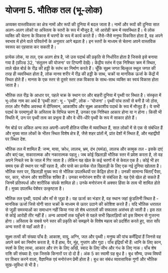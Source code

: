 # योजना 5. भौतिक तल (भू-लोक)

अव्यक्त वास्तविकता का क्षेत्र नामों और रूपों की दुनिया में बदल जाता है। नामों और रूपों की दुनिया सात अलग-अलग लोकों या अस्तित्व के स्तरों के रूप में मौजूद है, जो आरोही क्रम में व्यवस्थित हैं। ये लोक व्यक्ति की चेतना के विकास में चरणों के रूप में कार्य करते हैं। जैसे-जैसे मनुष्य विकसित होता है, वह अपने स्वभाव में होने वाले परिवर्तनों के अनुसार आगे बढ़ता है। इन स्तरों के माध्यम से चेतना अपने वास्तविक स्वरूप का एहसास कर सकती है।

प्रत्येक लोक, या तल, एक अलग क्षेत्र है, जो उस पदार्थ की प्रकृति से निर्धारित होता है जिससे इसे बनाया गया है (फ़ील्ड 32, 'संतुलन की योजना' पर टिप्पणी देखें)। केंद्रीय स्तंभ में एक निश्चित क्रम में स्थित, ताले खेल बोर्ड के रीढ़ की हड्डी के स्तंभ का निर्माण करते हैं। चूँकि सूक्ष्म जगत बिल्कुल स्थूल जगत की तरह ही व्यवस्थित होता है, लोक मानव शरीर में रीढ़ की हड्डी के साथ, चक्रों या मानसिक ऊर्जा के केंद्रों में स्थित होते हैं। मानस के एक स्तर से दूसरे स्तर तक विकास के साथ-साथ व्यक्ति का स्वयं विकास होता जाता है।

भौतिक तल रीढ़ के आधार पर, पहले चक्र के स्थान पर और बाहरी दुनिया में पृथ्वी पर स्थित है। संस्कृत में भू-लोक नाम का अर्थ है 'पृथ्वी तल': भू - 'पृथ्वी', लोक - 'योजना'। पृथ्वी पांच तत्वों से बनी है जो ठोस, तरल और गैसीय अवस्था में दीप्तिमान, आकाशीय और सूक्ष्म आकाशीय पदार्थ के रूप में मौजूद हैं। ये सभी पदार्थ के परमाणुओं के अस्तित्व के विभिन्न चरण हैं, उनका एक निश्चित आकार होना या न होना। किसी भी स्थिति में, उन पर पृथ्वी तत्व का प्रभुत्व है और वे धीरे-धीरे पृथ्वी के रूप में साकार होते हैं।

गेम बोर्ड पर अंकित अन्य तल अपनी-अपनी क्षैतिज पंक्ति में व्यवस्थित हैं, सात लोकों में से एक से संबंधित हैं और मुख्य सात लोकों के भीतर स्थित विशेष क्षेत्र हैं, जैसे शहर प्रांतों में, प्रांत देशों में स्थित हैं, और महाद्वीपों पर स्थित देश.

भौतिक तल में शामिल हैं: जन्म, माया, क्रोध, लालच, भ्रम, दंभ (घमंड), लालच और कामुक तल - इसके दाएं और बाएं पक्ष, सकारात्मक और नकारात्मक पहलू। जब कोई खिलाड़ी भौतिक स्तर में प्रवेश करता है, तो वह अपने निचले स्व के जाल में गिर जाता है। लेकिन यह खेल के कई चरणों में से केवल एक है। कोई भी हर समय एक ही स्थान पर नहीं रहता है, और पासे का प्रत्येक रोल खिलाड़ी के लिए एक नई दुनिया खोलता है। भौतिक स्तर पर, खिलाड़ी मुख्य रूप से भौतिक उपलब्धियों पर केंद्रित होता है। उनकी सामान्य चिंताएँ पैसा, घर, कार, भोजन और शारीरिक शक्ति हैं। उनका मनोरंजन शरीर से संबंधित है: यह ऐसे खेल हो सकते हैं जिनमें प्रतिस्पर्धा और शारीरिक संपर्क शामिल हो। उनके मनोरंजन में अक्सर हिंसा के तत्व भी शामिल होते हैं। मुख्य उपलब्धि पेशेवर उत्कृष्टता है।

भौतिक तल पृथ्वी, पदार्थ और माँ से जुड़ा है। यह ऊर्जा का भंडार है, वह स्थान जहां कुंडलिनी स्थित है - मानसिक ऊर्जा जिसे योगी सात चक्रों के माध्यम से ऊपर उठाने की कोशिश करते हैं। यदि भौतिक धरातल से जुड़ी समस्याओं का समाधान नहीं किया गया तो शेष धरातलों की सफलता असंभव हो जाती है। इस तल से कोई आरोही तीर नहीं हैं। अन्य आयामों तक पहुँचने से पहले सभी खिलाड़ियों को इस विमान से गुजरना होगा। अस्तित्व के सबसे घने स्तर की प्रकृति को समझने के विशेष महत्व को प्रदर्शित करते हुए, सात साँप अन्य स्तरों से यहाँ आते हैं।

सूक्ष्म तत्वों की संख्या पाँच है: आकाश, वायु, अग्नि, जल और पृथ्वी। मनुष्य की पांच कर्मेंद्रियां हैं जिनसे वह अपने कर्म का निर्माण करता है, ये हैं हाथ, पैर, मुंह, गुप्तांग और गुदा। पाँच इंद्रियाँ भी हैं: ध्वनि के लिए कान, स्पर्श के लिए त्वचा, आकार और रंग के लिए आँखें, स्वाद के लिए जीभ और गंध के लिए नाक। पाँच शेष राशि की संख्या है: एक जिसके किनारों पर दो दो हैं। अंक 5 का स्वामी ग्रह बुध है। बुध सौम्य, उच्च विषयों पर विचार करने वाला, वैज्ञानिक एवं मनोरंजन प्रेमी होता है। बुध का संबंध व्यावसायिक गुणों और भौतिक सुख-सुविधा से भी है।

